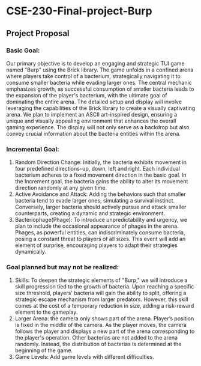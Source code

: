 # CSE-230-Final-project-Burp
## Project Proposal 

### Basic Goal:
Our primary objective is to develop an engaging and strategic TUI game named "Burp" using the Brick library. The game unfolds in a confined arena where players take control of a bacterium, strategically navigating it to consume smaller bacteria while evading larger ones. The central mechanic emphasizes growth, as successful consumption of smaller bacteria leads to the expansion of the player's bacterium, with the ultimate goal of dominating the entire arena. The detailed setup and display will involve leveraging the capabilities of the Brick library to create a visually captivating arena. We plan to implement an ASCII art-inspired design, ensuring a unique and visually appealing environment that enhances the overall gaming experience. The display will not only serve as a backdrop but also convey crucial information about the bacteria entities within the arena.

### Incremental Goal:
1. Random Direction Change: Initially, the bacteria exhibits movement in four predefined directions–up, down, left and right. Each individual bacterium adheres to a fixed movement direction in the basic goal. In the Increment goal, the bacteria gains the ability to alter its movement direction randomly at any given time.
2. Active Avoidance and Attack: Adding the behaviors such that smaller bacteria tend to evade larger ones, simulating a survival instinct. Conversely, larger bacteria should actively pursue and attack smaller counterparts, creating a dynamic and strategic environment.
3. Bacteriophage(Phage): To introduce unpredictability and urgency, we plan to include the occasional appearance of phages in the arena. Phages, as powerful entities, can indiscriminately consume bacteria, posing a constant threat to players of all sizes. This event will add an element of surprise, encouraging players to adapt their strategies dynamically.


### Goal planned but may not be realized:
1. Skills: To deepen the strategic elements of "Burp," we will introduce a skill progression tied to the growth of bacteria. Upon reaching a specific size threshold, players' bacteria will gain the ability to split, offering a strategic escape mechanism from larger predators. However, this skill comes at the cost of a temporary reduction in size, adding a risk-reward element to the gameplay.
2. Larger Arena: the camera only shows part of the arena. Player’s position is fixed in the middle of the camera. As the player moves, the camera follows the player and displays a new part of the arena corresponding to the player's operation. Other bacterias are not added to the arena randomly. Instead, the distribution of bacterias is determined at the beginning of the game.
3. Game Levels: Add game levels with different difficulties.


